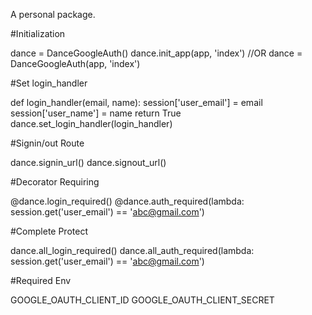 A personal package.

#Initialization

dance = DanceGoogleAuth()
dance.init_app(app, 'index')
//OR
dance = DanceGoogleAuth(app, 'index')

#Set login_handler

def login_handler(email, name):
    session['user_email'] = email
    session['user_name'] = name
    return True
dance.set_login_handler(login_handler)

#Signin/out Route

dance.signin_url()
dance.signout_url()

#Decorator Requiring

@dance.login_required()
@dance.auth_required(lambda: session.get('user_email') == 'abc@gmail.com')

#Complete Protect

dance.all_login_required()
dance.all_auth_required(lambda: session.get('user_email') == 'abc@gmail.com')

#Required Env

GOOGLE_OAUTH_CLIENT_ID
GOOGLE_OAUTH_CLIENT_SECRET